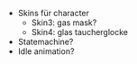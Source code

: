 + Skins für character
    + Skin3: gas mask?
    + Skin4: glas taucherglocke
+ Statemachine?
+ Idle animation?